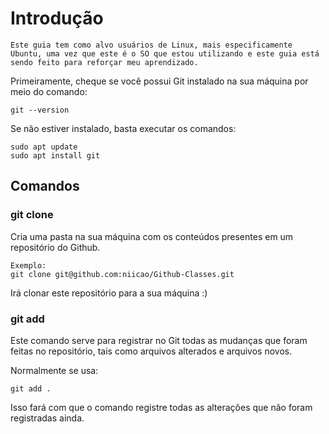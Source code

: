# Introdução

    Este guia tem como alvo usuários de Linux, mais especificamente Ubuntu, uma vez que este é o SO que estou utilizando e este guia está sendo feito para reforçar meu aprendizado.

Primeiramente, cheque se você possui Git instalado na sua máquina por meio do comando:

    git --version
Se não estiver instalado, basta executar os comandos:
    
    sudo apt update
    sudo apt install git

## Comandos
### git clone
Cria uma pasta na sua máquina com os conteúdos presentes em um repositório do Github.

    Exemplo:
    git clone git@github.com:niicao/Github-Classes.git

Irá clonar este repositório para a sua máquina :)

### git add
Este comando serve para registrar no Git todas as mudanças que foram feitas no repositório, tais como arquivos alterados e arquivos novos.

Normalmente se usa:
    
    git add .
Isso fará com que o comando registre todas as alterações que não foram registradas ainda.

